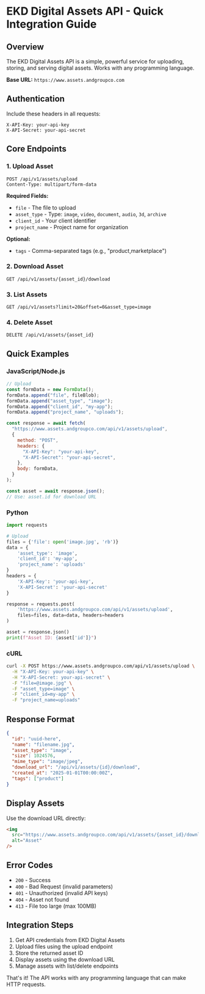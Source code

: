 # EKD Digital Assets API - Quick Integration Guide

## Overview

The EKD Digital Assets API is a simple, powerful service for uploading, storing, and serving digital assets. Works with any programming language.

**Base URL:** `https://www.assets.andgroupco.com`

## Authentication

Include these headers in all requests:

```
X-API-Key: your-api-key
X-API-Secret: your-api-secret
```

## Core Endpoints

### 1. Upload Asset

```http
POST /api/v1/assets/upload
Content-Type: multipart/form-data
```

**Required Fields:**

- `file` - The file to upload
- `asset_type` - Type: `image`, `video`, `document`, `audio`, `3d`, `archive`
- `client_id` - Your client identifier
- `project_name` - Project name for organization

**Optional:**

- `tags` - Comma-separated tags (e.g., "product,marketplace")

### 2. Download Asset

```http
GET /api/v1/assets/{asset_id}/download
```

### 3. List Assets

```http
GET /api/v1/assets?limit=20&offset=0&asset_type=image
```

### 4. Delete Asset

```http
DELETE /api/v1/assets/{asset_id}
```

## Quick Examples

### JavaScript/Node.js

```javascript
// Upload
const formData = new FormData();
formData.append("file", fileBlob);
formData.append("asset_type", "image");
formData.append("client_id", "my-app");
formData.append("project_name", "uploads");

const response = await fetch(
  "https://www.assets.andgroupco.com/api/v1/assets/upload",
  {
    method: "POST",
    headers: {
      "X-API-Key": "your-api-key",
      "X-API-Secret": "your-api-secret",
    },
    body: formData,
  }
);

const asset = await response.json();
// Use: asset.id for download URL
```

### Python

```python
import requests

# Upload
files = {'file': open('image.jpg', 'rb')}
data = {
    'asset_type': 'image',
    'client_id': 'my-app',
    'project_name': 'uploads'
}
headers = {
    'X-API-Key': 'your-api-key',
    'X-API-Secret': 'your-api-secret'
}

response = requests.post(
    'https://www.assets.andgroupco.com/api/v1/assets/upload',
    files=files, data=data, headers=headers
)

asset = response.json()
print(f"Asset ID: {asset['id']}")
```

### cURL

```bash
curl -X POST https://www.assets.andgroupco.com/api/v1/assets/upload \
  -H "X-API-Key: your-api-key" \
  -H "X-API-Secret: your-api-secret" \
  -F "file=@image.jpg" \
  -F "asset_type=image" \
  -F "client_id=my-app" \
  -F "project_name=uploads"
```

## Response Format

```json
{
  "id": "uuid-here",
  "name": "filename.jpg",
  "asset_type": "image",
  "size": 1024576,
  "mime_type": "image/jpeg",
  "download_url": "/api/v1/assets/{id}/download",
  "created_at": "2025-01-01T00:00:00Z",
  "tags": ["product"]
}
```

## Display Assets

Use the download URL directly:

```html
<img
  src="https://www.assets.andgroupco.com/api/v1/assets/{asset_id}/download"
  alt="Asset"
/>
```

## Error Codes

- `200` - Success
- `400` - Bad Request (invalid parameters)
- `401` - Unauthorized (invalid API keys)
- `404` - Asset not found
- `413` - File too large (max 100MB)

## Integration Steps

1. Get API credentials from EKD Digital Assets
2. Upload files using the upload endpoint
3. Store the returned asset ID
4. Display assets using the download URL
5. Manage assets with list/delete endpoints

That's it! The API works with any programming language that can make HTTP requests.
